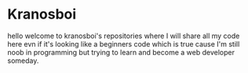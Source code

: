 # Kranosboi
hello welcome to kranosboi's repositories where I  will share all my code here evn if it's looking like a beginners code which is true cause I'm still noob in programming but trying to learn and become a web developer someday.
